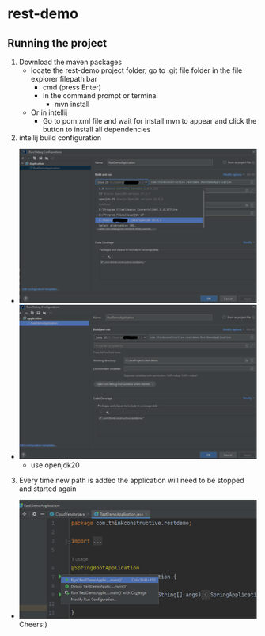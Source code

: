 # rest-demo
 
## Running the project
1. Download the maven packages
    - locate the rest-demo project folder, go to .git file folder
      in the file explorer filepath bar 
      - cmd (press Enter)
      - In the command prompt or terminal
        - mvn install
    - Or in intellij
      - Go to pom.xml file and wait for install mvn to appear and click the button to install all dependencies
1. intellij build configuration
- ![img_4.png](img_4.png)
- ![img_5.png](img_5.png)
  - use openjdk20
3. Every time new path is added the application will need to be stopped and started again
- ![img.png](img.png)
Cheers:)